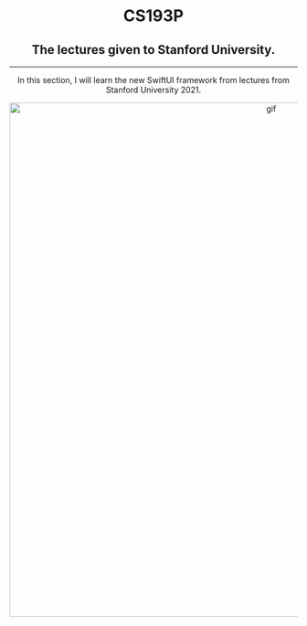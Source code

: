 <div id="header" align="center">

# CS193P

## The lectures given to Stanford University.

---

In this section, I will learn the new SwiftUI framework from lectures from Stanford University 2021.

<img src="https://media.giphy.com/media/iIqmM5tTjmpOB9mpbn/giphy.gif" alt="gif" width="900"/>

</div>
